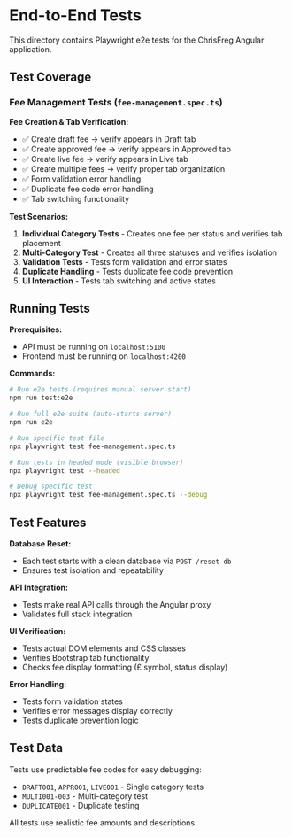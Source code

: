 # End-to-End Tests

This directory contains Playwright e2e tests for the ChrisFreg Angular application.

## Test Coverage

### Fee Management Tests (`fee-management.spec.ts`)

**Fee Creation & Tab Verification:**
- ✅ Create draft fee → verify appears in Draft tab
- ✅ Create approved fee → verify appears in Approved tab
- ✅ Create live fee → verify appears in Live tab
- ✅ Create multiple fees → verify proper tab organization
- ✅ Form validation error handling
- ✅ Duplicate fee code error handling
- ✅ Tab switching functionality

**Test Scenarios:**
1. **Individual Category Tests** - Creates one fee per status and verifies tab placement
2. **Multi-Category Test** - Creates all three statuses and verifies isolation
3. **Validation Tests** - Tests form validation and error states
4. **Duplicate Handling** - Tests duplicate fee code prevention
5. **UI Interaction** - Tests tab switching and active states

## Running Tests

**Prerequisites:**
- API must be running on `localhost:5100`
- Frontend must be running on `localhost:4200`

**Commands:**
```bash
# Run e2e tests (requires manual server start)
npm run test:e2e

# Run full e2e suite (auto-starts server)
npm run e2e

# Run specific test file
npx playwright test fee-management.spec.ts

# Run tests in headed mode (visible browser)
npx playwright test --headed

# Debug specific test
npx playwright test fee-management.spec.ts --debug
```

## Test Features

**Database Reset:**
- Each test starts with a clean database via `POST /reset-db`
- Ensures test isolation and repeatability

**API Integration:**
- Tests make real API calls through the Angular proxy
- Validates full stack integration

**UI Verification:**
- Tests actual DOM elements and CSS classes
- Verifies Bootstrap tab functionality
- Checks fee display formatting (£ symbol, status display)

**Error Handling:**
- Tests form validation states
- Verifies error messages display correctly
- Tests duplicate prevention logic

## Test Data

Tests use predictable fee codes for easy debugging:
- `DRAFT001`, `APPR001`, `LIVE001` - Single category tests
- `MULTI001-003` - Multi-category test
- `DUPLICATE001` - Duplicate testing

All tests use realistic fee amounts and descriptions.